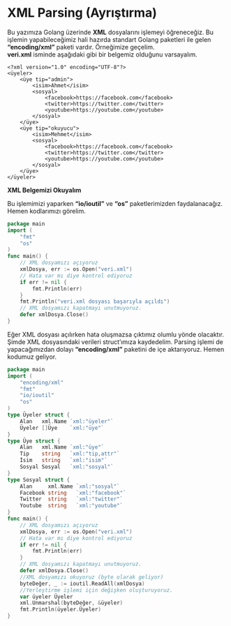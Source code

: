 # XML Parsing \(Ayrıştırma\)

Bu yazımıza Golang üzerinde **XML** dosyalarını işlemeyi öğreneceğiz. Bu işlemin yapabileceğimiz hali hazırda standart Golang paketleri ile gelen **“encoding/xml”** paketi vardır. Örneğimize geçelim.  
**veri.xml** isminde aşağıdaki gibi bir belgemiz olduğunu varsayalım.

```markup
<?xml version="1.0" encoding="UTF-8"?>
<üyeler>
    <üye tip="admin">
        <isim>Ahmet</isim>
        <sosyal>
            <facebook>https://facebook.com</facebook>
            <twitter>https://twitter.com</twitter>
            <youtube>https://youtube.com</youtube>
        </sosyal>
    </üye>
    <üye tip="okuyucu">
        <isim>Mehmet</isim>
        <sosyal>
            <facebook>https://facebook.com</facebook>
            <twitter>https://twitter.com</twitter>
            <youtube>https://youtube.com</youtube>
        </sosyal>
    </üye>
</üyeler>
```

**XML Belgemizi Okuyalım**

Bu işlemimizi yaparken **“io/ioutil”** ve **“os”** paketlerimizden faydalanacağız. Hemen kodlarımızı görelim.

```go
package main
import (
	"fmt"
	"os"
)
func main() {
	// XML dosyamızı açıyoruz
	xmlDosya, err := os.Open("veri.xml")
	// Hata var mı diye kontrol ediyoruz
	if err != nil {
		fmt.Println(err)
	}
	fmt.Println("veri.xml dosyası başarıyla açıldı")
	// XML dosyamızı kapatmayı unutmuyoruz.
	defer xmlDosya.Close()
}
```

Eğer XML dosyası açılırken hata oluşmazsa çıktımız olumlu yönde olacaktır.  
Şimde XML dosyasındaki verileri struct’ımıza kaydedelim. Parsing işlemi de yapacağımızdan dolayı **“encoding/xml”** paketini de içe aktarıyoruz. Hemen kodumuz geliyor.

```go
package main
import (
	"encoding/xml"
	"fmt"
	"io/ioutil"
	"os"
)
type Üyeler struct {
	Alan   xml.Name `xml:"üyeler"`
	Üyeler []Üye    `xml:"üye"`
}
type Üye struct {
	Alan   xml.Name `xml:"üye"`
	Tip    string   `xml:"tip,attr"`
	İsim   string   `xml:"isim"`
	Sosyal Sosyal   `xml:"sosyal"`
}
type Sosyal struct {
	Alan     xml.Name `xml:"sosyal"`
	Facebook string   `xml:"facebook"`
	Twitter  string   `xml:"twitter"`
	Youtube  string   `xml:"youtube"`
}
func main() {
	// XML dosyamızı açıyoruz
	xmlDosya, err := os.Open("veri.xml")
	// Hata var mı diye kontrol ediyoruz
	if err != nil {
		fmt.Println(err)
	}
	// XML dosyamızı kapatmayı unutmuyoruz.
	defer xmlDosya.Close()
	//XML dosyamızı okuyoruz (byte olarak geliyor)
	byteDeğer, _ := ioutil.ReadAll(xmlDosya)
	//Yerleştirme işlemi için değişken oluşturuyoruz.
	var üyeler Üyeler
	xml.Unmarshal(byteDeğer, &üyeler)
	fmt.Println(üyeler.Üyeler)
}
```

